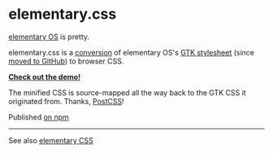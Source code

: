 
# elementary.css

[elementary OS](https://elementary.io/) is pretty.

elementary.css is a
[conversion](https://github.com/1j01/postcss-gtk.git) of
elementary OS's
[GTK stylesheet](https://launchpad.net/egtk)
 (since [moved to GitHub](https://github.com/elementary/stylesheet)) to browser CSS.

[**Check out the demo!**](https://1j01.github.io/elementary.css/demo/)

The minified CSS is source-mapped all the way back to the GTK CSS it originated from.
Thanks, [PostCSS](https://github.com/postcss/postcss)!

Published [on npm](https://www.npmjs.com/package/elementary.css)

----------------------------------------------------------

See also [elementary CSS](https://github.com/nateify/elementary-CSS)

